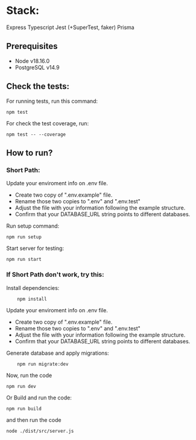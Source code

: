 # Stack:

Express
Typescript
Jest (+SuperTest, faker)
Prisma

## Prerequisites

-   Node v18.16.0
-   PostgreSQL v14.9

## Check the tests:

For running tests, run this command:

```
npm test
```

For check the test coverage, run:

```
npm test -- --coverage
```

## How to run?

### Short Path:

Update your enviroment info on .env file.

-   Create two copy of ".env.example" file.
-   Rename those two copies to ".env" and ".env.test"
-   Adjust the file with your information following the example structure.
-   Confirm that your DATABASE_URL string points to different databases.

Run setup command:

```
npm run setup
```

Start server for testing:

```
npm run start
```

### If Short Path don't work, try this:

Install dependencies:

```
    npm install
```

Update your enviroment info on .env file.

-   Create two copy of ".env.example" file.
-   Rename those two copies to ".env" and ".env.test"
-   Adjust the file with your information following the example structure.
-   Confirm that your DATABASE_URL string points to different databases.

Generate database and apply migrations:

```
    npm run migrate:dev
```

Now, run the code

```
npm run dev
```

Or Build and run the code:

```
npm run build
```

and then run the code

```
node ./dist/src/server.js
```

